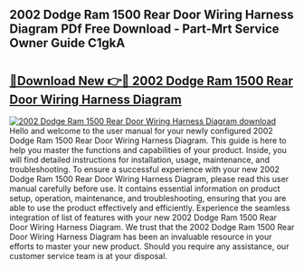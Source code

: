 ## 2002 Dodge Ram 1500 Rear Door Wiring Harness Diagram PDf Free Download - Part-Mrt Service Owner Guide C1gkA

# <h2><a href="http://dftd2k.blite.top/?on=2002+Dodge+Ram+1500+Rear+Door+Wiring+Harness+Diagram">🔗Download New 👉🔴 2002 Dodge Ram 1500 Rear Door Wiring Harness Diagram</a></h2>

[![2002 Dodge Ram 1500 Rear Door Wiring Harness Diagram download](https://i.imgur.com/lujVjoI.png)](http://dftd2k.blite.top/?on=2002+Dodge+Ram+1500+Rear+Door+Wiring+Harness+Diagram)
Hello and welcome to the user manual for your newly configured 2002 Dodge Ram 1500 Rear Door Wiring Harness Diagram. This guide is here to help you master the functions and capabilities of your product. Inside, you will find detailed instructions for installation, usage, maintenance, and troubleshooting. To ensure a successful experience with your new 2002 Dodge Ram 1500 Rear Door Wiring Harness Diagram, please read this user manual carefully before use. It contains essential information on product setup, operation, maintenance, and troubleshooting, ensuring that you are able to use the product effectively and efficiently. Experience the seamless integration of list of features with your new 2002 Dodge Ram 1500 Rear Door Wiring Harness Diagram. We trust that the 2002 Dodge Ram 1500 Rear Door Wiring Harness Diagram has been an invaluable resource in your efforts to master your new product. Should you require any assistance, our customer service team is at your disposal.
